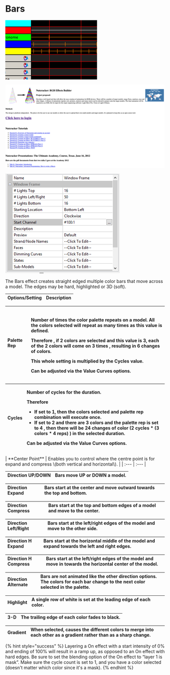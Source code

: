 # Bars

![Icon](../../.gitbook/assets/image%20%28176%29.png)

![Sequencer Grid](../../.gitbook/assets/image%20%28753%29.png)

![](../../.gitbook/assets/image%20%28597%29.png)

The Bars effect creates straight edged multiple color bars that move across a model. The edges may be hard, highlighted or 3D \(soft\).

| **Options/Setting** | **Description** |
| :--- | :--- |


<table>
  <thead>
    <tr>
      <th style="text-align:left"><b>Palette Rep</b>
      </th>
      <th style="text-align:left">
        <p>
          <br />Number of times the color palette repeats on a model. All the colors selected
          will repeat as many times as this value is defined.</p>
        <p>Therefore , if 2 colors are selected and this value is 3, each of the
          2 colors will come on 3 times , resulting in 6 changes of colors.
          <br />
        </p>
        <p>This whole setting is multiplied by the Cycles value.</p>
        <p>Can be adjusted via the Value Curves options.</p>
      </th>
    </tr>
  </thead>
  <tbody></tbody>
</table><table>
  <thead>
    <tr>
      <th style="text-align:left"><b>Cycles</b>
      </th>
      <th style="text-align:left">
        <p>Number of cycles for the duration.
          <br />
        </p>
        <p>Therefore</p>
        <ul>
          <li>If set to 1, then the colors selected and palette rep combination will
            execute once.</li>
          <li>If set to 2 and there are 3 colors and the palette rep is set to 4 , then
            there will be 24 changes of color (2 cycles * (3 colors * 4 reps) ) in
            the selected duration.</li>
        </ul>
        <p>Can be adjusted via the Value Curves options.</p>
      </th>
    </tr>
  </thead>
  <tbody></tbody>
</table>| **Center Point** | Enables you to control where the centre point is for expand and compress \(both vertical and horizontal\). |
| :--- | :--- |


| **Direction UP/DOWN** | Bars move UP or DOWN a model. |
| :--- | :--- |


| **Direction Expand** | Bars start at the center and move outward towards the top and bottom. |
| :--- | :--- |


| **Direction Compress** | Bars start at the top and bottom edges of a model and move to the center. |
| :--- | :--- |


| **Direction Left/Right** | Bars start at the left/right edges of the model and move to the other side. |
| :--- | :--- |


| **Direction H Expand** | Bars start at the horizontal middle of the model and expand towards the left and right edges. |
| :--- | :--- |


| **Direction H Compress** | Bars start at the left/right edges of the model and move in towards the horizontal center of the model. |
| :--- | :--- |


| **Direction Alternate** | Bars are not animated like the other direction options. The colors for each bar change to the next color selected in the palette. |
| :--- | :--- |


| **Highlight** | A single row of white is set at the leading edge of each color. |
| :--- | :--- |


| **3-D** | The trailing edge of each color fades to black. |
| :--- | :--- |


| **Gradient** | When selected, causes the different colors to merge into each other as a gradient rather than as a sharp change. |
| :--- | :--- |


{% hint style="success" %}
Layering a On effect with a start intensity of 0% and ending of 100% will result in a ramp up, as opposed to an On effect with hard edges. Be sure to set the blending option of the On effect to “layer 1 is mask”. Make sure the cycle count is set to 1, and you have a color selected \(doesn't matter which color since it's a mask\).
{% endhint %}

